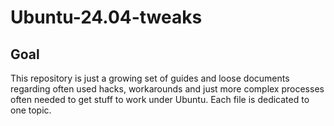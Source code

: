 # Ubuntu-24.04-tweaks

## Goal
This repository is just a growing set of guides and loose documents regarding often used hacks, workarounds and just more complex processes often needed to get stuff to work under Ubuntu. Each file is dedicated to one topic. 
